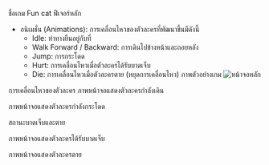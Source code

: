 ชื่อเกม Fun cat
ฟีเจอร์หลัก 
  - อนิเมชั่น (Animations): การเคลื่อนไหวของตัวละครที่พัฒนาขึ้นมีดังนี้
      - Idle: ท่าทางยืนอยู่กับที่
      - Walk Forward / Backward: การเดินไปข้างหน้าและถอยหลัง
      - Jump: การกระโดด
      - Hurt: การเคลื่อนไหวเมื่อตัวละครได้รับบาดเจ็บ
      - Die: การเคลื่อนไหวเมื่อตัวละครตาย (หยุดการเคลื่อนไหว)
ภาพตัวอย่างเกม
![หน้าจอหลัก](https://raw.githubusercontent.com/USERNAME/REPO/main/images/screenshot.png)


การเคลื่อนไหวของตัวละคร
ภาพหน้าจอแสดงตัวละครกำลังเดิน

ภาพหน้าจอแสดงตัวละครกำลังกระโดด

สถานะบาดเจ็บและตาย

ภาพหน้าจอแสดงตัวละครได้รับบาดเจ็บ

ภาพหน้าจอแสดงตัวละครตาย

